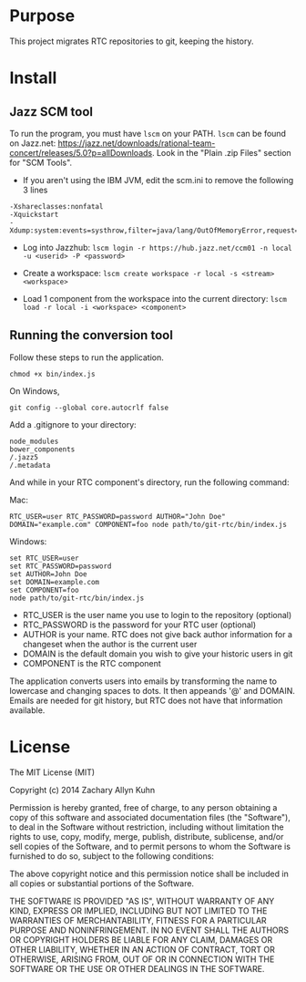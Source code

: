 # Purpose

This project migrates RTC repositories to git, keeping the history.

# Install

## Jazz SCM tool
To run the program, you must have `lscm` on your PATH.  `lscm` can be found on Jazz.net: https://jazz.net/downloads/rational-team-concert/releases/5.0?p=allDownloads.  Look in the "Plain .zip Files" section for "SCM Tools".

* If you aren't using the IBM JVM, edit the scm.ini to remove the following 3 lines

```
-Xshareclasses:nonfatal
-Xquickstart
-Xdump:system:events=systhrow,filter=java/lang/OutOfMemoryError,request=exclusive+prepwalk

```

* Log into Jazzhub: ```lscm login -r https://hub.jazz.net/ccm01 -n local -u <userid> -P <password>```

* Create a workspace: ```lscm create workspace -r local -s <stream> <workspace>```

* Load 1 component from the workspace into the current directory: ```lscm load -r local -i <workspace> <component>```


## Running the conversion tool
Follow these steps to run the application.

    chmod +x bin/index.js

On Windows,

	git config --global core.autocrlf false

Add a .gitignore to your directory:

```
node_modules
bower_components
/.jazz5
/.metadata
```

And while in your RTC component's directory, run the following command:

Mac:

    RTC_USER=user RTC_PASSWORD=password AUTHOR="John Doe" DOMAIN="example.com" COMPONENT=foo node path/to/git-rtc/bin/index.js

Windows:

```
set RTC_USER=user
set RTC_PASSWORD=password
set AUTHOR=John Doe
set DOMAIN=example.com
set COMPONENT=foo
node path/to/git-rtc/bin/index.js
```

* RTC_USER is the user name you use to login to the repository (optional)
* RTC_PASSWORD is the password for your RTC user (optional)
* AUTHOR is your name. RTC does not give back author information for a changeset when the author is the current user
* DOMAIN is the default domain you wish to give your historic users in git
* COMPONENT is the RTC component

The application converts users into emails by transforming the name to lowercase and changing spaces to dots.
It then appeands '@' and DOMAIN.
Emails are needed for git history, but RTC does not have that information available.

# License

The MIT License (MIT)

Copyright (c) 2014 Zachary Allyn Kuhn

Permission is hereby granted, free of charge, to any person obtaining a copy
of this software and associated documentation files (the "Software"), to deal
in the Software without restriction, including without limitation the rights
to use, copy, modify, merge, publish, distribute, sublicense, and/or sell
copies of the Software, and to permit persons to whom the Software is
furnished to do so, subject to the following conditions:

The above copyright notice and this permission notice shall be included in all
copies or substantial portions of the Software.

THE SOFTWARE IS PROVIDED "AS IS", WITHOUT WARRANTY OF ANY KIND, EXPRESS OR
IMPLIED, INCLUDING BUT NOT LIMITED TO THE WARRANTIES OF MERCHANTABILITY,
FITNESS FOR A PARTICULAR PURPOSE AND NONINFRINGEMENT. IN NO EVENT SHALL THE
AUTHORS OR COPYRIGHT HOLDERS BE LIABLE FOR ANY CLAIM, DAMAGES OR OTHER
LIABILITY, WHETHER IN AN ACTION OF CONTRACT, TORT OR OTHERWISE, ARISING FROM,
OUT OF OR IN CONNECTION WITH THE SOFTWARE OR THE USE OR OTHER DEALINGS IN THE
SOFTWARE.
